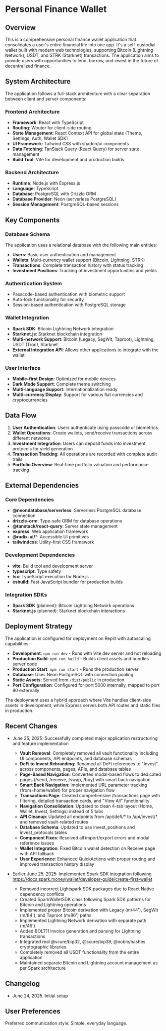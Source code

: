 # Personal Finance Wallet

## Overview

This is a comprehensive personal finance wallet application that consolidates a user's entire financial life into one app. It's a self-custodial wallet built with modern web technologies, supporting Bitcoin (Lightning Network), USDT, and STRK (Starknet) transactions. The application aims to provide users with opportunities to lend, borrow, and invest in the future of decentralized finance.

## System Architecture

The application follows a full-stack architecture with a clear separation between client and server components:

### Frontend Architecture
- **Framework**: React with TypeScript
- **Routing**: Wouter for client-side routing
- **State Management**: React Context API for global state (Theme, Settings, Auth, Wallet SDK)
- **UI Framework**: Tailwind CSS with shadcn/ui components
- **Data Fetching**: TanStack Query (React Query) for server state management
- **Build Tool**: Vite for development and production builds

### Backend Architecture
- **Runtime**: Node.js with Express.js
- **Language**: TypeScript
- **Database**: PostgreSQL with Drizzle ORM
- **Database Provider**: Neon (serverless PostgreSQL)
- **Session Management**: PostgreSQL-based sessions

## Key Components

### Database Schema
The application uses a relational database with the following main entities:
- **Users**: Basic user authentication and management
- **Wallets**: Multi-currency wallet support (Bitcoin, Lightning, STRK)
- **Transactions**: Complete transaction history with status tracking
- **Investment Positions**: Tracking of investment opportunities and yields

### Authentication System
- Passcode-based authentication with biometric support
- Auto-lock functionality for security
- Session-based authentication with PostgreSQL storage

### Wallet Integration
- **Spark SDK**: Bitcoin Lightning Network integration
- **Starknet.js**: Starknet blockchain integration
- **Multi-network Support**: Bitcoin (Legacy, SegWit, Taproot), Lightning, USDT (Tron), Starknet
- **External Integration API**: Allows other applications to integrate with the wallet

### User Interface
- **Mobile-first Design**: Optimized for mobile devices
- **Dark Mode Support**: Complete theme switching
- **Multi-language Support**: Internationalization ready
- **Multi-currency Display**: Support for various fiat currencies and cryptocurrencies

## Data Flow

1. **User Authentication**: Users authenticate using passcode or biometrics
2. **Wallet Operations**: Create wallets, send/receive transactions across different networks
3. **Investment Integration**: Users can deposit funds into investment protocols for yield generation
4. **Transaction Tracking**: All operations are recorded with complete audit trails
5. **Portfolio Overview**: Real-time portfolio valuation and performance tracking

## External Dependencies

### Core Dependencies
- **@neondatabase/serverless**: Serverless PostgreSQL database connection
- **drizzle-orm**: Type-safe ORM for database operations
- **@tanstack/react-query**: Server state management
- **express**: Web application framework
- **@radix-ui/***: Accessible UI primitives
- **tailwindcss**: Utility-first CSS framework

### Development Dependencies
- **vite**: Build tool and development server
- **typescript**: Type safety
- **tsx**: TypeScript execution for Node.js
- **esbuild**: Fast JavaScript bundler for production builds

### Integration SDKs
- **Spark SDK** (planned): Bitcoin Lightning Network operations
- **Starknet.js** (planned): Starknet blockchain interactions

## Deployment Strategy

The application is configured for deployment on Replit with autoscaling capabilities:

- **Development**: `npm run dev` - Runs with Vite dev server and hot reloading
- **Production Build**: `npm run build` - Builds client assets and bundles server code
- **Production Start**: `npm run start` - Runs the production server
- **Database**: Uses Neon PostgreSQL with connection pooling
- **Static Assets**: Served from `/dist/public` in production
- **Port Configuration**: Configured for port 5000 internally, mapped to port 80 externally

The deployment uses a hybrid approach where Vite handles client-side assets in development, while Express serves both API routes and static files in production.

## Recent Changes

- June 25, 2025: Successfully completed major application restructuring and feature implementation
  - **Vault Removal**: Completely removed all vault functionality including UI components, API endpoints, and database schemas
  - **DeFi to Invest Rebranding**: Renamed all DeFi references to "Invest" across components, pages, APIs, and database tables
  - **Page-Based Navigation**: Converted modal-based flows to dedicated pages (/send, /receive, /swap, /buy) with smart back navigation
  - **Smart Back Navigation**: Implemented URL parameter tracking (from=home/wallet) for proper navigation flow
  - **Transactions Page**: Created comprehensive /transactions page with filtering, detailed transaction cards, and "View All" functionality
  - **Navigation Consolidation**: Updated to clean 4-tab layout (Home, Wallet, Invest, Settings) instead of 5 tabs
  - **API Cleanup**: Updated all endpoints from /api/defi/* to /api/invest/* and removed vault-related routes
  - **Database Schema**: Updated to use invest_positions and invest_protocols tables
  - **Component Fixes**: Resolved all import/export errors and modal reference issues
  - **Wallet Integration**: Fixed Bitcoin wallet detection on Receive page with API fallback
  - **User Experience**: Enhanced QuickActions with proper routing and improved transaction history display

- Earlier June 25, 2025: Implemented Spark SDK integration following https://docs.spark.money/wallet/developer-guide/create-first-wallet
  - Removed incorrect Lightspark SDK packages due to React Native dependency conflicts
  - Created SparkWalletSDK class following Spark SDK patterns for Bitcoin and Lightning operations
  - Implemented proper Bitcoin derivation with Legacy (m/44'), SegWit (m/84'), and Taproot (m/86') paths
  - Implemented Lightning Network derivation with separate path (m/45')
  - Added BOLT11 invoice generation and parsing for Lightning transactions
  - Integrated real @scure/bip32, @scure/bip39, @noble/hashes cryptographic libraries
  - Completely removed all USDT functionality from the entire application
  - Maintained separate Bitcoin and Lightning account management as per Spark architecture

## Changelog

- June 24, 2025. Initial setup

## User Preferences

Preferred communication style: Simple, everyday language.